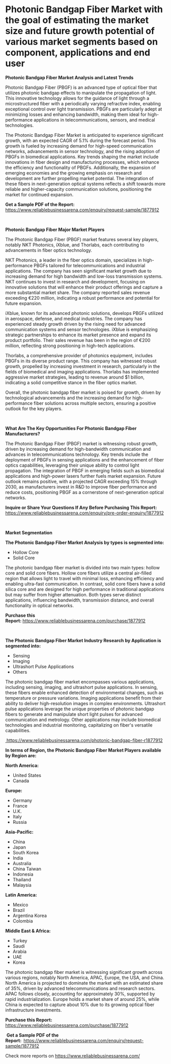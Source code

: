 <p><h1>Photonic Bandgap Fiber Market with the goal of estimating the market size and future growth potential of various market segments based on component, applications and end user</h1></p><p><strong>Photonic Bandgap Fiber Market Analysis and Latest Trends</strong></p>
<p><p>Photonic Bandgap Fiber (PBGF) is an advanced type of optical fiber that utilizes photonic bandgap effects to manipulate the propagation of light. This innovative technology allows for the guidance of light through a microstructured fiber with a periodically varying refractive index, enabling exceptional control over light transmission. PBGFs are particularly adept at minimizing losses and enhancing bandwidth, making them ideal for high-performance applications in telecommunications, sensors, and medical technologies.</p><p>The Photonic Bandgap Fiber Market is anticipated to experience significant growth, with an expected CAGR of 5.1% during the forecast period. This growth is fueled by increasing demand for high-speed communication networks, advancements in sensor technology, and the rising adoption of PBGFs in biomedical applications. Key trends shaping the market include innovations in fiber design and manufacturing processes, which enhance the efficiency and functionality of PBGFs. Additionally, the expansion of emerging economies and the growing emphasis on research and development are further propelling market potential. The integration of these fibers in next-generation optical systems reflects a shift towards more reliable and higher-capacity communication solutions, positioning the market for continued expansion.</p></p>
<p><strong>Get a Sample PDF of the Report:&nbsp;</strong> <a href="https://www.reliablebusinessarena.com/enquiry/request-sample/1877912?utm_campaign=2390&utm_medium=2&utm_source=Github&utm_content=ia&utm_term=11022025&utm_id=photonic-bandgap-fiber">https://www.reliablebusinessarena.com/enquiry/request-sample/1877912</a></p>
<p>&nbsp;</p>
<p><strong>Photonic Bandgap Fiber Major Market Players</strong></p>
<p><p>The Photonic Bandgap Fiber (PBGF) market features several key players, notably NKT Photonics, iXblue, and Thorlabs, each contributing to advancements in fiber optics technology.</p><p>NKT Photonics, a leader in the fiber optics domain, specializes in high-performance PBGFs tailored for telecommunications and industrial applications. The company has seen significant market growth due to increasing demand for high bandwidth and low-loss transmission systems. NKT continues to invest in research and development, focusing on innovative solutions that will enhance their product offerings and capture a more substantial market share. The company reported sales revenue exceeding €220 million, indicating a robust performance and potential for future expansion.</p><p>iXblue, known for its advanced photonic solutions, develops PBGFs utilized in aerospace, defense, and medical industries. The company has experienced steady growth driven by the rising need for advanced communication systems and sensor technologies. iXblue is emphasizing strategic partnerships to enhance its market presence and expand its product portfolio. Their sales revenue has been in the region of €200 million, reflecting strong positioning in high-tech applications.</p><p>Thorlabs, a comprehensive provider of photonics equipment, includes PBGFs in its diverse product range. This company has witnessed robust growth, propelled by increasing investment in research, particularly in the fields of biomedical and imaging applications. Thorlabs has implemented aggressive market strategies, leading to revenue around $1 billion, indicating a solid competitive stance in the fiber optics market.</p><p>Overall, the photonic bandgap fiber market is poised for growth, driven by technological advancements and the increasing demand for high-performance fiber solutions across multiple sectors, ensuring a positive outlook for the key players.</p></p>
<p>&nbsp;</p>
<p><strong>What Are The Key Opportunities For Photonic Bandgap Fiber Manufacturers?</strong></p>
<p><p>The Photonic Bandgap Fiber (PBGF) market is witnessing robust growth, driven by increasing demand for high-bandwidth communication and advances in telecommunications technology. Key trends include the deployment of PBGFs in sensing applications and the enhancement of fiber optics capabilities, leveraging their unique ability to control light propagation. The integration of PBGF in emerging fields such as biomedical applications and high-power lasers further fuels market expansion. Future outlook remains positive, with a projected CAGR exceeding 15% through 2030, as manufacturers invest in R&D to improve fiber performance and reduce costs, positioning PBGF as a cornerstone of next-generation optical networks.</p></p>
<p><strong>Inquire or Share Your Questions If Any Before Purchasing This Report:</strong> <a href="https://www.reliablebusinessarena.com/enquiry/pre-order-enquiry/1877912?utm_campaign=2390&utm_medium=2&utm_source=Github&utm_content=ia&utm_term=11022025&utm_id=photonic-bandgap-fiber">https://www.reliablebusinessarena.com/enquiry/pre-order-enquiry/1877912</a></p>
<p>&nbsp;</p>
<p><strong>Market Segmentation</strong></p>
<p><strong>The Photonic Bandgap Fiber Market Analysis by types is segmented into:</strong></p>
<p><ul><li>Hollow Core</li><li>Solid Core</li></ul></p>
<p><p>The photonic bandgap fiber market is divided into two main types: hollow core and solid core fibers. Hollow core fibers utilize a central air-filled region that allows light to travel with minimal loss, enhancing efficiency and enabling ultra-fast communication. In contrast, solid core fibers have a solid silica core and are designed for high performance in traditional applications but may suffer from higher attenuation. Both types serve distinct applications, influencing bandwidth, transmission distance, and overall functionality in optical networks.</p></p>
<p><strong>Purchase this Report:&nbsp;</strong><a href="https://www.reliablebusinessarena.com/purchase/1877912?utm_campaign=2390&utm_medium=2&utm_source=Github&utm_content=ia&utm_term=11022025&utm_id=photonic-bandgap-fiber">https://www.reliablebusinessarena.com/purchase/1877912</a></p>
<p>&nbsp;</p>
<p><strong>The Photonic Bandgap Fiber Market Industry Research by Application is segmented into:</strong></p>
<p><ul><li>Sensing</li><li>Imaging</li><li>Ultrashort Pulse Applications</li><li>Others</li></ul></p>
<p><p>The photonic bandgap fiber market encompasses various applications, including sensing, imaging, and ultrashort pulse applications. In sensing, these fibers enable enhanced detection of environmental changes, such as temperature or pressure variations. Imaging applications benefit from their ability to deliver high-resolution images in complex environments. Ultrashort pulse applications leverage the unique properties of photonic bandgap fibers to generate and manipulate short light pulses for advanced communication and metrology. Other applications may include biomedical technologies and industrial monitoring, capitalizing on fiber's versatile capabilities.</p></p>
<p><a href="https://www.reliablebusinessarena.com/photonic-bandgap-fiber-r1877912?utm_campaign=2390&utm_medium=2&utm_source=Github&utm_content=ia&utm_term=11022025&utm_id=photonic-bandgap-fiber">&nbsp;https://www.reliablebusinessarena.com/photonic-bandgap-fiber-r1877912</a></p>
<p><strong>In terms of Region, the Photonic Bandgap Fiber Market Players available by Region are:</strong></p>
<p>
    <p> <strong> North America: </strong>
        <ul>
            <li>United States</li>
            <li>Canada</li>
        </ul>
        </p> 
    <p> <strong> Europe: </strong>
        <ul>
            <li>Germany</li>
            <li>France</li>
            <li>U.K.</li>
            <li>Italy</li>
            <li>Russia</li>
        </ul>
        </p> 
    <p> <strong> Asia-Pacific: </strong>
        <ul>
            <li>China</li>
            <li>Japan</li>
            <li>South Korea</li>
            <li>India</li>
            <li>Australia</li>
            <li>China Taiwan</li>
            <li>Indonesia</li>
            <li>Thailand</li>
            <li>Malaysia</li>
        </ul>
        </p> 
    <p> <strong> Latin America: </strong>
        <ul>
            <li>Mexico</li>
            <li>Brazil</li>
            <li>Argentina Korea</li>
            <li>Colombia</li>
        </ul>
        </p> 
    <p> <strong> Middle East & Africa: </strong>
        <ul>
            <li>Turkey</li>
            <li>Saudi</li>
            <li>Arabia</li>
            <li>UAE</li>
            <li>Korea</li>
        </ul>
    </p>
    </p>
<p><p>The photonic bandgap fiber market is witnessing significant growth across various regions, notably North America, APAC, Europe, the USA, and China. North America is projected to dominate the market with an estimated share of 35%, driven by advanced telecommunications and research sectors. APAC follows closely, accounting for approximately 30%, supported by rapid industrialization. Europe holds a market share of around 25%, while China is expected to capture about 10% due to its growing optical fiber infrastructure investments.</p></p>
<p><strong>Purchase this Report: </strong><a href="https://www.reliablebusinessarena.com/purchase/1877912?utm_campaign=2390&utm_medium=2&utm_source=Github&utm_content=ia&utm_term=11022025&utm_id=photonic-bandgap-fiber">https://www.reliablebusinessarena.com/purchase/1877912</a></p>
<p>&nbsp;<strong>Get a Sample PDF of the Report:&nbsp;&nbsp;</strong><a href="https://www.reliablebusinessarena.com/enquiry/request-sample/1877912?utm_campaign=2390&utm_medium=2&utm_source=Github&utm_content=ia&utm_term=11022025&utm_id=photonic-bandgap-fiber">https://www.reliablebusinessarena.com/enquiry/request-sample/1877912</a></p>
<p><strong></strong></p>
<p>Check more reports on <a href="https://www.reliablebusinessarena.com/?utm_campaign=2390&utm_medium=2&utm_source=Github&utm_content=ia&utm_term=11022025&utm_id=photonic-bandgap-fiber">https://www.reliablebusinessarena.com/</a></p>